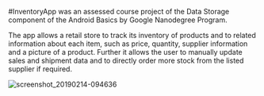 #InventoryApp was an assessed course project of the Data Storage component of the Android Basics by Google Nanodegree Program.

The app allows a retail store to track its inventory of products and to related information about each item, such as price, quantity, supplier information and a picture of a product. Further it allows the user to manually update sales and shipment data and to directly order more stock from the listed supplier if required.

![screenshot_20190214-094636](https://user-images.githubusercontent.com/27082393/52775001-e9cad300-303e-11e9-8fdd-84339d5a90f5.png)
